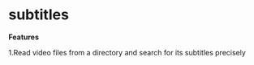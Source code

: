 # subtitles

**Features**

1.Read video files from a directory and search for its subtitles precisely
